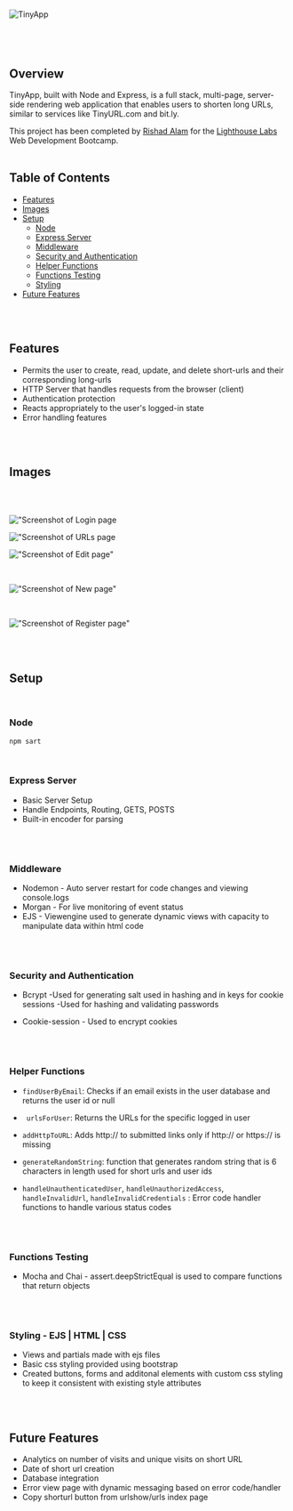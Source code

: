 
<br>

![TinyApp](https://github.com/rishadsanian/tinyapp/assets/77033627/f326b8b0-6657-46bd-9d85-dc1b25469624)


# 
<br>

## Overview

TinyApp, built with Node and Express, is a full stack, multi-page, server-side rendering web application that enables users to shorten long URLs, similar to services like TinyURL.com and bit.ly. 

This project has been completed by [Rishad Alam](https://github.com/rishadsanian) for the [Lighthouse Labs](https://www.lighthouselabs.ca/) Web Development Bootcamp.
<br>
<br>

## Table of Contents


- [Features](#features)
- [Images](#images)
- [Setup](#setup)
  - [Node](#node)
  - [Express Server](#express-server)
  - [Middleware](#middleware)
  - [Security and Authentication](#security-and-authentication)
  - [Helper Functions](#helper-functions)
  - [Functions Testing](#functions-testing)
  - [Styling](#styling)
- [Future Features](#future-features)
<br>
<br>

## Features
- Permits the user to create, read, update, and delete short-urls and their corresponding long-urls
- HTTP Server that handles requests from the browser (client)
- Authentication protection
- Reacts appropriately to the user's logged-in state
- Error handling features
<br>
<br>

## Images
<br>
<br>

!["Screenshot of Login page](https://github.com/rishadsanian/tinyapp/blob/master/docs/image-login.png?raw=true)
<br>

!["Screenshot of URLs page](https://github.com/rishadsanian/tinyapp/blob/master/docs/image-urls.png?raw=true)
<br>

!["Screenshot of Edit page"](https://github.com/rishadsanian/tinyapp/assets/77033627/b2bcdafa-9004-4a3b-b510-7048549afcde)

<br>

!["Screenshot of New page"](https://github.com/rishadsanian/tinyapp/assets/77033627/8450a3ea-8bf0-43c2-b1d0-34d54257114c)

<br>

!["Screenshot of Register page"](https://github.com/rishadsanian/tinyapp/blob/master/docs/image-register.png?raw=true)

<br>
<br>

## Setup

<br>

### Node
 ```console
 npm sart
 ```
 <br>
 
### Express Server
 
   - Basic Server Setup
   - Handle Endpoints, Routing, GETS, POSTS
   - Built-in encoder for parsing
<br>
<br>

### Middleware
  - Nodemon - Auto server restart for code changes and viewing console.logs
  - Morgan - For live monitoring of event status
  - EJS  - Viewengine used to generate dynamic views with capacity to manipulate data within html code
<br>
<br>

### Security and Authentication
- Bcrypt 
  -Used for generating salt used in hashing and in keys for cookie sessions
  -Used for hashing and validating passwords

- Cookie-session - Used to encrypt cookies
<br>
<br> 

### Helper Functions
  - ``` findUserByEmail ```: Checks if an email exists in the user database and returns the user id or null
  - ``` urlsForUser```: Returns the URLs for the specific logged in user
  - ```addHttpToURL```: Adds http:// to submitted links only if http:// or https:// is missing
  - ```generateRandomString```: function that generates random string that is 6 characters in length used for short urls and user ids

  - ```handleUnauthenticatedUser```,
  ```handleUnauthorizedAccess```,
  ```handleInvalidUrl```,
  ```handleInvalidCredentials``` : Error code handler functions to handle various status codes
<br>
<br>

### Functions Testing
- Mocha and Chai  - assert.deepStrictEqual is used to compare functions that return objects
<br>
<br>

### Styling - EJS | HTML | CSS
- Views and partials made with ejs files
-  Basic css styling provided using bootstrap 
- Created buttons, forms and additonal elements with custom css styling to keep it consistent with existing style attributes
<br>
<br>

## Future Features
- Analytics on number of visits and unique visits on short URL
- Date of short url creation
- Database integration
- Error view page with dynamic messaging based on error code/handler
- Copy shorturl button from urlshow/urls index page
